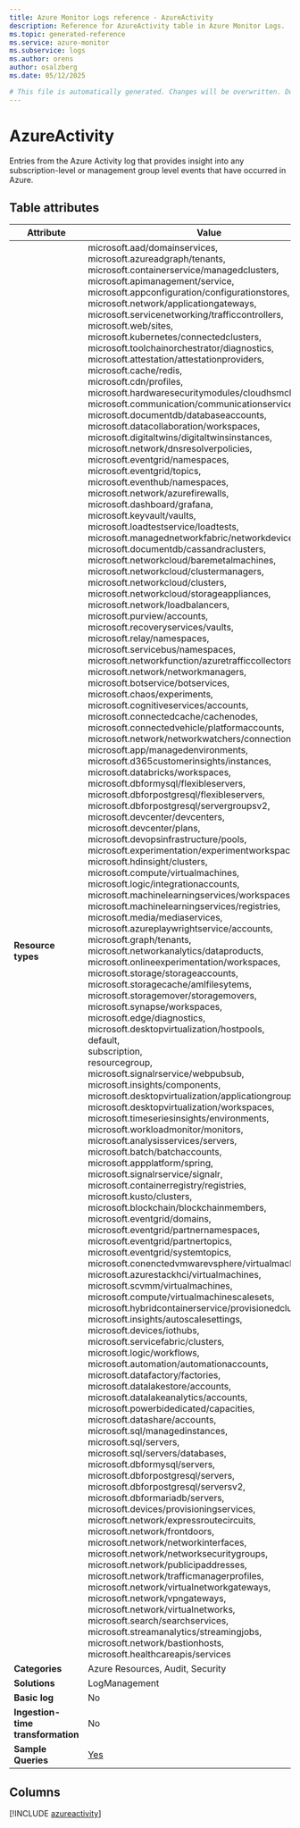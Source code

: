 ```yaml
---
title: Azure Monitor Logs reference - AzureActivity
description: Reference for AzureActivity table in Azure Monitor Logs.
ms.topic: generated-reference
ms.service: azure-monitor
ms.subservice: logs
ms.author: orens
author: osalzberg
ms.date: 05/12/2025

# This file is automatically generated. Changes will be overwritten. Do not change this file directly.
---
```


# AzureActivity

Entries from the Azure Activity log that provides insight into any subscription-level or management group level events that have occurred in Azure.


## Table attributes

|Attribute|Value|
|---|---|
|**Resource types**|microsoft.aad/domainservices,<br>microsoft.azureadgraph/tenants,<br>microsoft.containerservice/managedclusters,<br>microsoft.apimanagement/service,<br>microsoft.appconfiguration/configurationstores,<br>microsoft.network/applicationgateways,<br>microsoft.servicenetworking/trafficcontrollers,<br>microsoft.web/sites,<br>microsoft.kubernetes/connectedclusters,<br>microsoft.toolchainorchestrator/diagnostics,<br>microsoft.attestation/attestationproviders,<br>microsoft.cache/redis,<br>microsoft.cdn/profiles,<br>microsoft.hardwaresecuritymodules/cloudhsmclusters,<br>microsoft.communication/communicationservices,<br>microsoft.documentdb/databaseaccounts,<br>microsoft.datacollaboration/workspaces,<br>microsoft.digitaltwins/digitaltwinsinstances,<br>microsoft.network/dnsresolverpolicies,<br>microsoft.eventgrid/namespaces,<br>microsoft.eventgrid/topics,<br>microsoft.eventhub/namespaces,<br>microsoft.network/azurefirewalls,<br>microsoft.dashboard/grafana,<br>microsoft.keyvault/vaults,<br>microsoft.loadtestservice/loadtests,<br>microsoft.managednetworkfabric/networkdevices,<br>microsoft.documentdb/cassandraclusters,<br>microsoft.networkcloud/baremetalmachines,<br>microsoft.networkcloud/clustermanagers,<br>microsoft.networkcloud/clusters,<br>microsoft.networkcloud/storageappliances,<br>microsoft.network/loadbalancers,<br>microsoft.purview/accounts,<br>microsoft.recoveryservices/vaults,<br>microsoft.relay/namespaces,<br>microsoft.servicebus/namespaces,<br>microsoft.networkfunction/azuretrafficcollectors,<br>microsoft.network/networkmanagers,<br>microsoft.botservice/botservices,<br>microsoft.chaos/experiments,<br>microsoft.cognitiveservices/accounts,<br>microsoft.connectedcache/cachenodes,<br>microsoft.connectedvehicle/platformaccounts,<br>microsoft.network/networkwatchers/connectionmonitors,<br>microsoft.app/managedenvironments,<br>microsoft.d365customerinsights/instances,<br>microsoft.databricks/workspaces,<br>microsoft.dbformysql/flexibleservers,<br>microsoft.dbforpostgresql/flexibleservers,<br>microsoft.dbforpostgresql/servergroupsv2,<br>microsoft.devcenter/devcenters,<br>microsoft.devcenter/plans,<br>microsoft.devopsinfrastructure/pools,<br>microsoft.experimentation/experimentworkspaces,<br>microsoft.hdinsight/clusters,<br>microsoft.compute/virtualmachines,<br>microsoft.logic/integrationaccounts,<br>microsoft.machinelearningservices/workspaces,<br>microsoft.machinelearningservices/registries,<br>microsoft.media/mediaservices,<br>microsoft.azureplaywrightservice/accounts,<br>microsoft.graph/tenants,<br>microsoft.networkanalytics/dataproducts,<br>microsoft.onlineexperimentation/workspaces,<br>microsoft.storage/storageaccounts,<br>microsoft.storagecache/amlfilesytems,<br>microsoft.storagemover/storagemovers,<br>microsoft.synapse/workspaces,<br>microsoft.edge/diagnostics,<br>microsoft.desktopvirtualization/hostpools,<br>default,<br>subscription,<br>resourcegroup,<br>microsoft.signalrservice/webpubsub,<br>microsoft.insights/components,<br>microsoft.desktopvirtualization/applicationgroups,<br>microsoft.desktopvirtualization/workspaces,<br>microsoft.timeseriesinsights/environments,<br>microsoft.workloadmonitor/monitors,<br>microsoft.analysisservices/servers,<br>microsoft.batch/batchaccounts,<br>microsoft.appplatform/spring,<br>microsoft.signalrservice/signalr,<br>microsoft.containerregistry/registries,<br>microsoft.kusto/clusters,<br>microsoft.blockchain/blockchainmembers,<br>microsoft.eventgrid/domains,<br>microsoft.eventgrid/partnernamespaces,<br>microsoft.eventgrid/partnertopics,<br>microsoft.eventgrid/systemtopics,<br>microsoft.conenctedvmwarevsphere/virtualmachines,<br>microsoft.azurestackhci/virtualmachines,<br>microsoft.scvmm/virtualmachines,<br>microsoft.compute/virtualmachinescalesets,<br>microsoft.hybridcontainerservice/provisionedclusters,<br>microsoft.insights/autoscalesettings,<br>microsoft.devices/iothubs,<br>microsoft.servicefabric/clusters,<br>microsoft.logic/workflows,<br>microsoft.automation/automationaccounts,<br>microsoft.datafactory/factories,<br>microsoft.datalakestore/accounts,<br>microsoft.datalakeanalytics/accounts,<br>microsoft.powerbidedicated/capacities,<br>microsoft.datashare/accounts,<br>microsoft.sql/managedinstances,<br>microsoft.sql/servers,<br>microsoft.sql/servers/databases,<br>microsoft.dbformysql/servers,<br>microsoft.dbforpostgresql/servers,<br>microsoft.dbforpostgresql/serversv2,<br>microsoft.dbformariadb/servers,<br>microsoft.devices/provisioningservices,<br>microsoft.network/expressroutecircuits,<br>microsoft.network/frontdoors,<br>microsoft.network/networkinterfaces,<br>microsoft.network/networksecuritygroups,<br>microsoft.network/publicipaddresses,<br>microsoft.network/trafficmanagerprofiles,<br>microsoft.network/virtualnetworkgateways,<br>microsoft.network/vpngateways,<br>microsoft.network/virtualnetworks,<br>microsoft.search/searchservices,<br>microsoft.streamanalytics/streamingjobs,<br>microsoft.network/bastionhosts,<br>microsoft.healthcareapis/services|
|**Categories**|Azure Resources, Audit, Security|
|**Solutions**| LogManagement|
|**Basic log**|No|
|**Ingestion-time transformation**|No|
|**Sample Queries**|[Yes](/azure/azure-monitor/reference/queries/azureactivity)|



## Columns
  
[!INCLUDE [azureactivity](~/reusable-content/ce-skilling/azure/includes/azure-monitor/reference/tables/azureactivity-include.md)]
